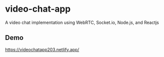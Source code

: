 # video-chat-app
A video chat implementation using WebRTC, Socket.io, Node.js, and Reactjs
## Demo
https://videochatapp203.netlify.app/
